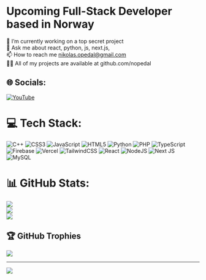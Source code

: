 # Upcoming Full-Stack Developer based in Norway
🔭 I’m currently working on a top secret project<br>💬 Ask me about react, python, js, next.js,<br>📫 How to reach me nikolas.opedal@gmail.com<br>👨‍💻 All of my projects are available at github.com/nopedal


## 🌐 Socials:
[![YouTube](https://img.shields.io/badge/YouTube-%23FF0000.svg?logo=YouTube&logoColor=white)](https://youtube.com/@nikopedal) 

# 💻 Tech Stack:
![C++](https://img.shields.io/badge/c++-%2300599C.svg?style=for-the-badge&logo=c%2B%2B&logoColor=white) ![CSS3](https://img.shields.io/badge/css3-%231572B6.svg?style=for-the-badge&logo=css3&logoColor=white) ![JavaScript](https://img.shields.io/badge/javascript-%23323330.svg?style=for-the-badge&logo=javascript&logoColor=%23F7DF1E) ![HTML5](https://img.shields.io/badge/html5-%23E34F26.svg?style=for-the-badge&logo=html5&logoColor=white) ![Python](https://img.shields.io/badge/python-3670A0?style=for-the-badge&logo=python&logoColor=ffdd54) ![PHP](https://img.shields.io/badge/php-%23777BB4.svg?style=for-the-badge&logo=php&logoColor=white) ![TypeScript](https://img.shields.io/badge/typescript-%23007ACC.svg?style=for-the-badge&logo=typescript&logoColor=white) ![Firebase](https://img.shields.io/badge/firebase-%23039BE5.svg?style=for-the-badge&logo=firebase) ![Vercel](https://img.shields.io/badge/vercel-%23000000.svg?style=for-the-badge&logo=vercel&logoColor=white) ![TailwindCSS](https://img.shields.io/badge/tailwindcss-%2338B2AC.svg?style=for-the-badge&logo=tailwind-css&logoColor=white) ![React](https://img.shields.io/badge/react-%2320232a.svg?style=for-the-badge&logo=react&logoColor=%2361DAFB) ![NodeJS](https://img.shields.io/badge/node.js-6DA55F?style=for-the-badge&logo=node.js&logoColor=white) ![Next JS](https://img.shields.io/badge/Next-black?style=for-the-badge&logo=next.js&logoColor=white) ![MySQL](https://img.shields.io/badge/mysql-4479A1.svg?style=for-the-badge&logo=mysql&logoColor=white)
# 📊 GitHub Stats:
![](https://github-readme-stats.vercel.app/api?username=nopedal&theme=dark&hide_border=false&include_all_commits=true&count_private=true)<br/>
![](https://github-readme-streak-stats.herokuapp.com/?user=nopedal&theme=dark&hide_border=false)<br/>
![](https://github-readme-stats.vercel.app/api/top-langs/?username=nopedal&theme=dark&hide_border=false&include_all_commits=true&count_private=false&layout=compact)

## 🏆 GitHub Trophies
![](https://github-profile-trophy.vercel.app/?username=nopedal&theme=dark&no-frame=false&no-bg=true&margin-w=4)

---
[![](https://visitcount.itsvg.in/api?id=nopedal&icon=0&color=0)](https://visitcount.itsvg.in)

<!-- Proudly created with GPRM ( https://gprm.itsvg.in ) -->
